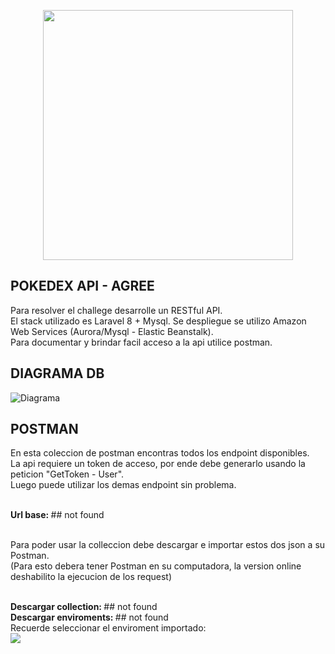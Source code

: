 <p align="center"><a href="https://laravel.com" target="_blank"><img src="https://raw.githubusercontent.com/laravel/art/master/logo-lockup/5%20SVG/2%20CMYK/1%20Full%20Color/laravel-logolockup-cmyk-red.svg" width="400"></a></p>


## POKEDEX API - AGREE

<p>
  Para resolver el challege desarrolle un RESTful API. <br>
  El stack utilizado es Laravel 8 + Mysql. Se despliegue se utilizo Amazon Web Services (Aurora/Mysql - Elastic Beanstalk). <br>
  Para documentar y brindar facil acceso a la api utilice postman.  
</p>

    
## DIAGRAMA DB
![Diagrama](http://tomasboo.com.ar/images/diagrama_pokedex.jpg)

## POSTMAN
<p>
    En esta coleccion de postman encontras todos los endpoint disponibles. <br>
    La api requiere un token de acceso, por ende debe generarlo usando la peticion "GetToken - User".<br>
    Luego puede utilizar los demas endpoint sin problema.
</p>

<br>
<b>Url base: </b> ## not found
<br>
<br>
<p>
    Para poder usar la colleccion debe descargar e importar estos dos json a su Postman.<br>
    (Para esto debera tener Postman en su computadora, la version online deshabilito la ejecucion de los request)
</p>
<br>
<b>Descargar collection: </b> ## not found
<br>
<b>Descargar enviroments: </b> ## not found
<br>
Recuerde seleccionar el enviroment importado:
<br>
<img src="http://tomasboo.com.ar/files/asdasd5a1sd651a.png">
<br>

